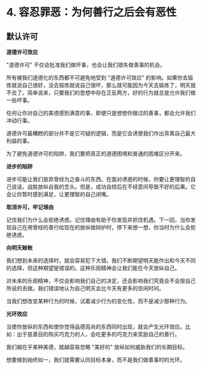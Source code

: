 # 4. 容忍罪恶：为何善行之后会有恶性

## 默认许可

**道德许可效应**

"道德许可" 不仅会批准我们做坏事，也会让我们错失做善事的机会。

所有被我们道德化的东西都不可避免地受到 "道德许可效应" 的影响。如果你去锻炼就说自己很好，没去锻炼就说自己很坏，那么就可能因为今天去锻炼了，明天就不去了。简单说来，只要我们的思想中存在正反两方，好的行为就总是允许我们做一些坏事。

任何让你对自己的美德感到满意的事，即便只是想想你做过的善事，都会允许我们冲动行事。

道德许可最糟糕的部分并不是它可疑的逻辑，而是它会诱使我们作出背离自己最大利益的事。

为了避免道德许可的陷阱，我们要把真正的道德困境和普通的困难区分开来。

**进步的陷阱**

进步可能让我们放弃曾经为之奋斗的东西。在面对诱惑的时候，你要让更理智的自己说话，战胜放纵自我的念头。但是，成功自控后在不经意间导致不好的后果。它会让你暂时感到满足，让更理智的自己闭嘴。

**取消许可，牢记理由**

记住我们为什么会拒绝诱惑。记住理由有助于你发现并抓住机遇。下一回，当你发现自己在用曾经的善行给现在的放纵做辩护时，停下来想一想，你当时为什么会拒绝诱惑。

**向明天赊账**

我们想到未来的选择时，就会容易犯下大错。我们不断期望明天能作出和今天不同的选择，但这种期望是错误的。这种乐观精神会让我们能在今天放纵自己。

对未来的乐观精神，不仅会影响我们自己的决定，还会影响我们究竟会不会按自己所说的去做。我们错误地认为自己明天会比今天有更多的空闲时间。

当我们想改变某种行为的时候，试着减少行为的变化性，而不是减少那种行为。

**光环效应**

当使你放纵的东西和使你觉得品德高尚的东西同时出现，就会产生光环效应。比如：出于慈善目的购买巧克力的人，会吃更多的巧克力来奖励自己的善行。

我们越在乎某种美德，就越容易忽略 "美好的" 放纵如何威胁我们的长期目标。

想要做到始终如一，我们就需要认同目标本身，而不是我们做善事时的光环。

